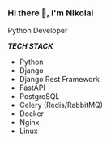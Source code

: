 ### Hi there 👋, I'm Nikolai
Python Developer

___TECH STACK___

* Python
* Django
* Django Rest Framework
* FastAPI
* PostgreSQL
* Celery (Redis/RabbitMQ)
* Docker
* Nginx
* Linux

